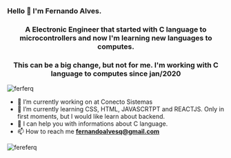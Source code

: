 ### Hello 👋 I'm Fernando Alves. 

<h3 align="center">A Electronic Engineer that started with C language to microcontrollers and now I'm learning new languages to computes.</h3>
<h3 align="center">This can be a big change, but not for me. I'm working with C language to computes since jan/2020</h3>
<p align="left"> <img src="https://komarev.com/ghpvc/?username=ferferq" alt="ferferq" /> </p>

 - 🔭 I’m currently working on at Conecto Sistemas
 - 🌱 I’m currently learning CSS, HTML, JAVASCRTPT and REACTJS. Only in first moments, but I would like learn about backend. 
 - 👯 I can help you with informations about C language.
 - 📫 How to reach me **fernandoalvesq@gmail.com**

<img src="https://github-readme-stats.vercel.app/api?username=ferferq&show_icons=true" alt="fereferq"/> 

<!--
**ferferq/ferferq** is a ✨ _special_ ✨ repository because its `README.md` (this file) appears on your GitHub profile.

Here are some ideas to get you started:

- 🔭 I’m currently working on ...
- 🌱 I’m currently learning ...
- 👯 I’m looking to collaborate on ...
- 🤔 I’m looking for help with ...
- 💬 Ask me about ...
- 📫 How to reach me: ...
- 😄 Pronouns: ...
- ⚡ Fun fact: ...
-->
